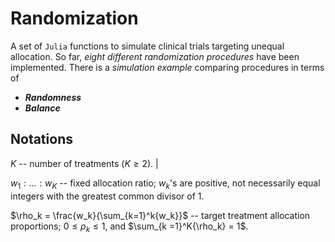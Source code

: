 # Randomization

A set of `Julia` functions to simulate clinical trials targeting unequal allocation. 
So far, _eight different randomization procedures_ have been implemented.
There is a _simulation example_ comparing procedures in terms of

- _**Randomness**_
- _**Balance**_


## Notations

$K$ -- number of treatments ($K \geq 2$).                                                                                  |

$w_1:\ldots:w_K$ -- fixed allocation ratio; $w_k$'s are positive, not necessarily equal integers with the greatest common divisor of 1.

$\rho_k = \frac{w_k}{\sum_{k=1}^k{w_k}}$ -- target treatment allocation proportions; $0 \leq \rho_k \leq 1$, and $\sum_{k =1}^K{\rho_k} = 1$.


